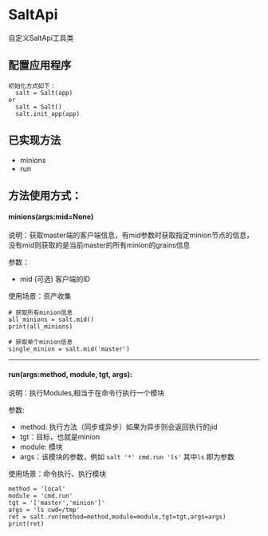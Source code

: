 SaltApi
====
自定义SaltApi工具类

配置应用程序
----
```python3
初始化方式如下：
  salt = Salt(app)
or
  salt = Salt()
  salt.init_app(app)
```

已实现方法
----
* minions
* run

方法使用方式：
----

#### minions(args:mid=None)
说明：获取master端的客户端信息，有mid参数时获取指定minion节点的信息，没有mid则获取的是当前master的所有minion的grains信息

参数：
* mid (可选) 客户端的ID

使用场景：资产收集
```python3
# 获取所有minion信息
all_minions = salt.mid()
print(all_minions)

# 获取单个minion信息
single_minion = salt.mid('master')
```
************

#### run(args:method, module, tgt, args):
说明：执行Modules,相当于在命令行执行一个模块

参数:
* method: 执行方法（同步或异步）如果为异步则会返回执行的jid
* tgt：目标，也就是minion
* module: 模块
* args：该模块的参数，例如 `salt '*' cmd.run 'ls'` 其中`ls` 即为参数

使用场景：命令执行、执行模块
```python3
method = 'local'
module = 'cmd.run'
tgt = '['master','minion']'
args = 'ls cwd=/tmp'
ret = salt.run(method=method,module=module,tgt=tgt,args=args)
print(ret)
```
